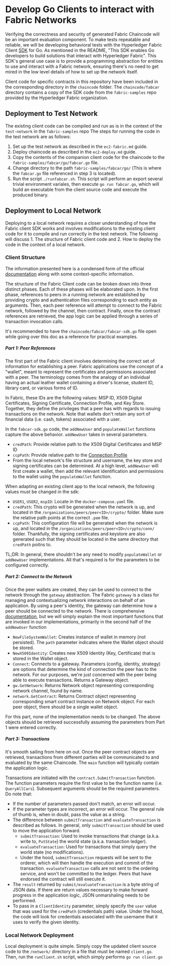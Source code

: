 # Develop Go Clients to interact with Fabric Networks

Verifying the correctness and security of generated Fabric Chaincode will be an important evaluation component. To make tests repeatable and reliable, we will be developing behavioral tests with the Hyperledger Fabric Client [SDK](https://github.com/hyperledger/fabric-sdk-go) for Go. As mentioned in the README, "This SDK enables Go developers to build solutions that interact with Hyperledger Fabric". This SDK's general use case is to provide a programming abstraction for entities to use and interact with a Fabric network, ensuring there's no need to get mired in the low level details of how to set up the network itself.

Client code for specific contracts in this repository have been included in the corresponding directory in the `chaincode` folder. The `chaincode/fabcar` directory contains a copy of the SDK code from the `fabric-samples` repo provided by the Hyperledger Fabric organization.

## Deployment to Test Network

The existing client code can be compiled and run as is in the context of the `test-network` in the `fabric-samples` repo The steps for running the code in the test network are as follows:
1. Set up the test network as described in the `ec2-fabric.md` guide.
2. Deploy chaincode as described in the `ec2-deploy.md` guide.
3. Copy the contents of the companion client code for the chaincode to the `fabric-samples/fabcar/go/fabcar.go` file.
4. Change directory to the path `fabric-samples/fabcar/go/` (This is where the `fabcar.go` file referenced in step 3 is located).
5. Run the script `./runfabcar.sh`. This script will perform an export several trivial environment variales, then execute `go run fabcar.go`, which will build an executable from the client source code and execute the produced binary.

## Deployment to Local Network

Deploying to a local network requires a closer understanding of how the Fabric client SDK works and involves modifications to the existing client code for it to compile and run correctly in the test network. The following will discuss 1. The structure of Fabric client code and 2. How to deploy the code in the context of a local network.

### Client Structure
The information presented here is a condensed form of the official [documentation](https://hyperledger-fabric.readthedocs.io/en/release-2.2/developapps/application.html) along with some context-specific information.

The structure of the Fabric Client code can be broken down into three distinct phases. Each of these phases will be elaborated upon. In the first phase, references to peers in a running network are established by providing crypto and authentication files corresponding to each entity as arguments. Then, each peer reference will attempt to connect to the Fabric network, followed by the channel, then contract. Finally, once the contract references are retrieved, the app logic can be applied through a series of transaction invocation calls.

It's recommended to have the `chaincode/fabcar/fabcar-sdk.go` file open while going over this doc as a reference for practical examples.

##### Part 1: Peer References

The first part of the Fabric client involves determining the correct set of information for establishing a peer. Fabric applications use the concept of a "wallet", meant to represent the certificates and permissions associated with a peer. The terminology comes from the analogy of an individual having an actual leather wallet containing a driver's license, student ID, library card, or various forms of ID.

In Fabric, these IDs are the following values: MSP ID, X509 Digital Certificates, Signing Certificate, Connection Profile, and Key Store. Together, they define the privileges that a peer has with regards to issuing transactions on the network. Note that wallets don't retain any sort of financial data (i.e. cash, tokens) associated with a user.

In the `fabcar-sdk.go` code, the `addNewUser` and `populateWallet` functions capture the above behavior. `addNewUser` takes in several parameters.
* `credPath`: Provide relative path to the X509 Digital Certificates and MSP ID
* `ccpPath`: Provide relative path to the [Connection Profile](https://hyperledger-fabric.readthedocs.io/en/release-2.2/developapps/connectionprofile.html)
* From the local network's file structure and username, the key store and signing certificates can be determined.
At a high level, `addNewUser` will first create a wallet, then add the relevant identification and permissions to the wallet using the `populateWallet` function.

When adapting an existing client app to the local network, the following values must be changed in the sdk:
* `USER1`, `USER2`, `mspID`: Locate in the `docker-compose.yaml` file.
* `credPath`: This crypto will be generated when the network is up, and located in the `/organizations/peers/peer<ID>/crypto/` folder. Make sure the relative path points at the correct `.pem` file.
* `ccpPath`: This configuration file will be generated when the network is up, and located in the `/organizations/peers/peer<ID>/crypto/conn/` folder.
Thankfully, the signing certificates and keystore are also generated such that they should be located in the same directory that `credPath` poitns to.

TL;DR: In general, there shouldn't be any need to modify `populateWallet` or `addNewUser` implementations. All that's required is for the parameters to be configured correctly.

##### Part 2: Connect to the Network
Once the peer wallets are created, they can be used to connect to the network through the `gateway` abstraction. The Fabric `gateway` is a class for managing and contextualizing network interactions on behalf of an application. By using a peer's identity, the gateway can determine how a peer should be connected to the network. There is comprehensive [documentation](https://godoc.org/github.com/hyperledger/fabric-sdk-go/pkg/gateway), but we will simply explain the most important functions that are invoked in our implementations, primarily in the second half of the `addNewUser` function
* `NewFileSystemWallet`: Creates instance of wallet in memory (not persisted). The `path` parameter indicates where the Wallet object should be stored.
* `NewX509Identity`: Creates new X509 Identity (Key, Certificate) that is stored in the Wallet object.
* `Connect`: Connects to a gateway. Parameters (config, identity, strategy) are options that determine the kind of connection the peer has to the network. For our purposes, we're just concerned with the peer being able to execute transactions. Returns a Gateway object.
* `gw.GetNetwork`: Returns Network object representing corresponding network channel, found by name.
* `network.GetContract`: Returns Contract object representing corresponding smart contract instance on Network object.
For each peer object, there should be a single wallet object.

For this part, none of the implementation needs to be changed. The above objects should be retrieved successfully assuming the parameters from Part 1 were entered correctly.

##### Part 3: Transactions
It's smooth sailing from here on out. Once the peer contract objects are retrieved, transactions from different parties will be communicated to and evaluated by the same Chaincode. The `main` function will typically contain the application logic.

Transactions are initiated with the `contract.SubmitTransaction` function. The function parameters require the first value to be the function name (i.e. `QueryAllCars`). Subsequent arguments should be the required parameters. Do note that:
* If the number of parameters passed don't match, an error will occur.
* If the parameter types are incorrect, an error will occur. The general rule of thumb is, when in doubt, pass the value as a string.
* The difference between `submitTransaction` and `evaluateTransaction` is described as follows. In general, only `submitTransaction` should be used to move the application forward.
  * `submitTransaction`: Used to invoke transactions that change (a.k.a. write to, `PutState`) the world state (a.k.a. transaction ledger).
  * `evaluateTransaction`: Used for transactions that simply query the world state (no modifications).
  * Under the hood, `submitTransaction` requests will be sent to the orderer, which will then handle the execution and commit of the transaction. `evaluateTransaction` calls are not sent to the ordering service, and won't be committed to the ledger. Peers that have endorsed the contract will still execute it.
* The `result` returned by `submit/evaluateTransaction` is a byte string of JSON data. If there are return values necessary to make forward progress in the application logic, JSON unmarshaling needs to be performed.
* To pass in a `ClientIdentity` parameter, simply specify the `user` value that was used for the `credPath` (credentials path) value. Under the hood, the code will look for credentials associated with the username that it uses to verify the given identity.

### Local Network Deployment
Local deployment is quite simple. Simply copy the updated client source code to the `/network/` directory in a file that must be named `client.go`. Then, run the `runClient.sh` script, which simply performs `go run client.go`
